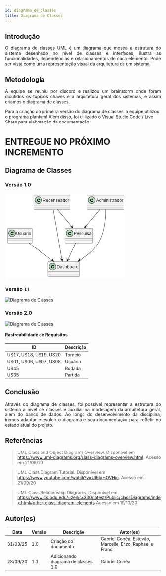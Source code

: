 ```yaml
---
id: diagrama_de_classes
title: Diagrama de Classes
---
```


## Introdução

<p align = "justify">
O diagrama de classes UML é um diagrama que mostra a estrutura do sistema desenhado no nível de classes e interfaces, ilustra as funcionalidades, dependências e relacionamentos de cada elemento. Pode ser vista como uma representação visual da arquitetura de um sistema. 
</p>

## Metodologia

<p align = "justify">
A equipe se reuniu por discord e realizou um brainstorm onde foram dicutidos os tópicos chaves e a arquitetura geral dos sistemas, e assim criamos o diagrama de classes.

Para a criação da primeira versão do diagrama de classes, a equipe utilizou o programa plantuml Além disso, foi utilizado o Visual Studio Code / Live Share para elaboração da documentação.
</p>

# ENTREGUE NO PRÓXIMO INCREMENTO
## Diagrama de Classes

### Versão 1.0

[![Diagrama de Classes](../../../assets/Diagrama_de_Classes/diagrama_de_classes.png)](../../../assets/Diagrama_de_Classes/diagrama_de_classes.png)


### Versão 1.1
![![Diagrama de Classes](../assets/diagrama_de_classes/diagrama_de_classes_1.1.png)](../assets/diagrama_de_classes/diagrama_de_classes_1.1.png)


### Versão 2.0

![![Diagrama de Classes](../assets/diagrama_de_classes/diagrama_de_classes_1.1.png)](../assets/diagrama_de_classes/diagrama_de_classes_2.0.png)


#### Rastreabilidade de Requisitos

| ID|Descrição|
|---|---|
|US17, US18, US19, US20|Torneio|
|US01, US06, US07, US08|Usuário|
|US45|Rodada|
|US35|Partida|

## Conclusão

<p align = "justify">
Através do diagrama de classes, foi possível representar a estrutura do sistema a nível de classes e auxiliar na modelagem da arquitetura geral, além do banco de dados. Ao longo do desenvolvimento da disciplina, iremos adaptar e evoluir o diagrama e sua documentação para refletir no estado atual do projeto.
</p>

## Referências

> UML Class and Object Diagrams Overview. Disponível em https://www.uml-diagrams.org/class-diagrams-overview.html. Acesso em 21/09/20

> UML Class Diagram Tutorial. Disponível em https://www.youtube.com/watch?v=UI6lqHOVHic. Acesso em 21/09/20

> UML Class Relationship Diagrams. Disponível em https://www.cs.odu.edu/~zeil/cs330/latest/Public/classDiagrams/index.html#other-class-diagram-elements Acesso em 19/10/20

## Autor(es)

| Data | Versão | Descrição | Autor(es) |
| -- | -- | -- | -- |
| 31/03/25 | 1.0 | Criação do documento | Gabriel Corrêa, Estevão, Marcelle, Enzo, Raphael e Franc |
| 28/09/20 | 1.1 | Adicionando diagrama de classes 1.0 | Gabriel Corrêa |
